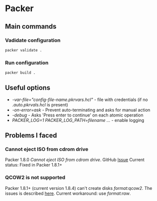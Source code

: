 # Packer

## Main commands

### Vadidate configuration
```bash
packer validate .
```

### Run configuration
```bash
packer build .
```

## Useful options
- *-var-file="config-file-name.pkrvars.hcl"* - file with credentials (if no *.auto.pkrvals.hcl* is present)
- *-on-error=ask* - Prevent auto-terminating and asks for manual action
- *-debug* - Asks 'Press enter to continue' on each atomic operation
- *PACKER_LOG=1 PACKER_LOG_PATH=filename ...* - enable logging

## Problems I faced

### Cannot eject ISO from cdrom drive
Packer 1.8.0 *Cannot eject ISO from cdrom drive*. GitHub [Issue](https://github.com/hashicorp/packer-plugin-proxmox/issues/102)
Current status: Fixed in Packer 1.8.1+

### QCOW2 is not supported
Packer 1.8.1+ (current version 1.8.4) can't create disks *format:qcow2*. The issues is described [here](https://github.com/hashicorp/packer-plugin-proxmox/issues/92). 
Current workaround: use *format:raw*.

